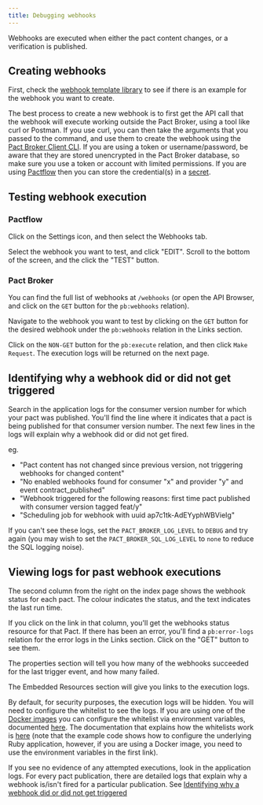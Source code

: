 ```yaml
---
title: Debugging webhooks
---
```


Webhooks are executed when either the pact content changes, or a verification is published.

## Creating webhooks

First, check the [webhook template library](/pact_broker/webhooks/template_library) to see if there is an example for the webhook you want to create.

The best process to create a new webhook is to first get the API call that the webhook will execute working outside the Pact Broker, using a tool like curl or Postman. If you use curl, you can then take the arguments that you passed to the command, and use them to create the webhook using the [Pact Broker Client CLI](/pact_broker/client_cli/readme#create-webhook). If you are using a token or username/password, be aware that they are stored unencrypted in the Pact Broker database, so make sure you use a token or account with limited permissions. If you are using [Pactflow](https://pactflow.io/?utm_source=ossdocs&utm_campaign=debugging_webhooks) then you can store the credential(s) in a [secret](https://docs.pactflow.io/docs/user-interface/settings/secrets/).

## Testing webhook execution

### Pactflow

Click on the Settings icon, and then select the Webhooks tab.

Select the webhook you want to test, and click "EDIT". Scroll to the bottom of the screen, and the click the "TEST" button.

### Pact Broker

You can find the full list of webhooks at `/webhooks` \(or open the API Browser, and click on the `GET` button for the `pb:webhooks` relation\).

Navigate to the webhook you want to test by clicking on the `GET` button for the desired webhook under the `pb:webhooks` relation in the Links section.

Click on the `NON-GET` button for the `pb:execute` relation, and then click `Make Request`. The execution logs will be returned on the next page.

## Identifying why a webhook did or did not get triggered

Search in the application logs for the consumer version number for which your pact was published. You'll find the line where it indicates that a pact is being published for that consumer version number. The next few lines in the logs will explain why a webhook did or did not get fired.

eg.

* "Pact content has not changed since previous version, not triggering webhooks for changed content"
* "No enabled webhooks found for consumer "x" and provider "y" and event contract_published"
* "Webhook triggered for the following reasons: first time pact published with consumer version tagged feat/y"
* "Scheduling job for webhook with uuid ap7c1tk-AdEYyphWBVieIg"

If you can't see these logs, set the `PACT_BROKER_LOG_LEVEL` to `DEBUG` and try again (you may wish to set the `PACT_BROKER_SQL_LOG_LEVEL` to `none` to reduce the SQL logging noise).

## Viewing logs for past webhook executions

The second column from the right on the index page shows the webhook status for each pact. The colour indicates the status, and the text indicates the last run time.

If you click on the link in that column, you'll get the webhooks status resource for that Pact. If there has been an error, you'll find a `pb:error-logs` relation for the error logs in the Links section. Click on the "GET" button to see them.

The properties section will tell you how many of the webhooks succeeded for the last trigger event, and how many failed.

The Embedded Resources section will give you links to the execution logs.

By default, for security purposes, the execution logs will be hidden. You will need to configure the whitelist to see the logs. If you are using one of the [Docker images](/pact_broker/docker_images) you can configure the whitelist via environment variables, documented [here](/pact_broker/docker_images/dius#webhook-whitelists). The documentation that explains how the whitelists work is [here](/pact_broker/configuration/features#webhook-whitelists) (note that the example code shows how to configure the underlying Ruby application, however, if you are using a Docker image, you need to use the environment variables in the first link).

If you see no evidence of any attempted executions, look in the application logs. For every pact publication, there are detailed logs that explain why a webhook is/isn't fired for a particular publication. See [Identifying why a webhook did or did not get triggered](#identifying-why-a-webhook-did-or-did-not-get-triggered)
